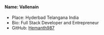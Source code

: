 #### Name: Vallenain
 - Place: Hyderbad Telangana India
 - Bio: Full Stack Developer and Entrepreneur
 - GitHub: [Hemanth987](https://github.com/Hemanth987)

